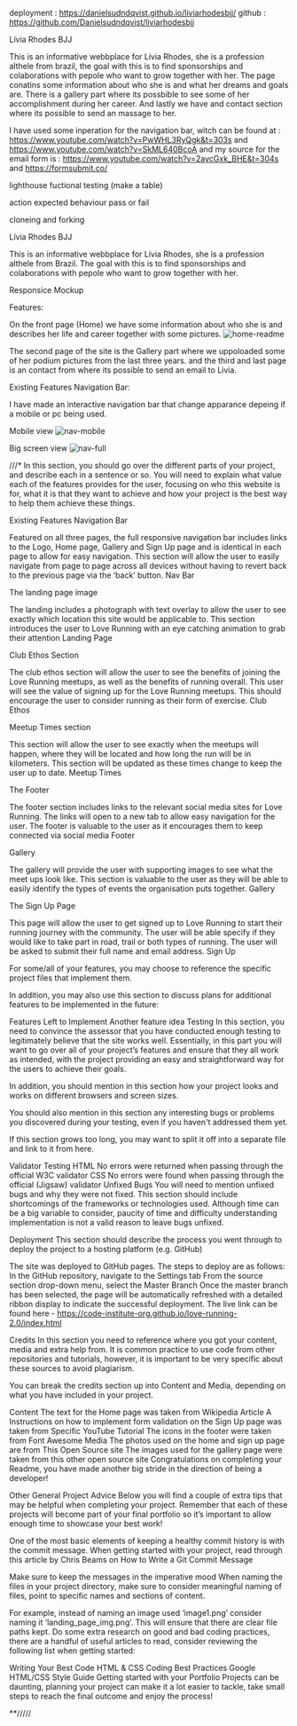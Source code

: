 
deployment : https://danielsudndqvist.github.io/liviarhodesbjj/
github : https://github.com/Danielsudndqvist/liviarhodesbjj

Lívia Rhodes BJJ


This is an informative webbplace for Lívia Rhodes, she is a profession althele from brazil, the goal with this is to find sponsorships
and colaborations with pepole who want to grow together with her. The page conatins some information about who she is and what her dreams and goals are.
There is a gallery part where its possbible to see some of her accomplishment during her career. And lastly we have and contact section where 
its possible to send an massage to her.


I have used some inperation for the navigation bar, witch can be found at : https://www.youtube.com/watch?v=PwWHL3RyQgk&t=303s and https://www.youtube.com/watch?v=SkML640BcoA
and my source for the email form is : https://www.youtube.com/watch?v=2aycGxk_BHE&t=304s and https://formsubmit.co/


lighthouse 
fuctional testing (make a table) 

action          expected behaviour          pass or fail


cloneing and forking




Lívia Rhodes BJJ


This is an informative webbplace for Lívia Rhodes, she is a profession althele from Brazil.
The goal with this is to find sponsorships and colaborations with pepole who want to grow together with her. 




Responsice Mockup

Features:

On the front page (Home) we have some information about who she is and describes her life
and career together with some pictures.
![home-readme](https://github.com/Danielsudndqvist/liviarhodesbjj/assets/163173315/f0b307d3-1675-4fc3-8074-5cab550374cb)


The second page of the site is the Gallery part where we uppoloaded some of her podium pictures from the last three years.
and the third and last page is an contact from where its possible to send an email to Livia.



Existing Features
Navigation Bar:

I have made an interactive navigation bar that change apparance depeing if a mobile or pc being used.

Mobile view
![nav-mobile](https://github.com/Danielsudndqvist/liviarhodesbjj/assets/163173315/ae97bb54-6875-4989-b996-8312206fa5b5)


Big screen view
![nav-full](https://github.com/Danielsudndqvist/liviarhodesbjj/assets/163173315/ebfcb73d-486a-4c52-8425-094250db82fb)



///*
In this section, you should go over the different parts of your project, and describe each in a sentence or so. You will need to explain what value each of the features provides for the user, focusing on who this website is for, what it is that they want to achieve and how your project is the best way to help them achieve these things.

Existing Features
Navigation Bar

Featured on all three pages, the full responsive navigation bar includes links to the Logo, Home page, Gallery and Sign Up page and is identical in each page to allow for easy navigation.
This section will allow the user to easily navigate from page to page across all devices without having to revert back to the previous page via the ‘back’ button.
Nav Bar

The landing page image

The landing includes a photograph with text overlay to allow the user to see exactly which location this site would be applicable to.
This section introduces the user to Love Running with an eye catching animation to grab their attention
Landing Page

Club Ethos Section

The club ethos section will allow the user to see the benefits of joining the Love Running meetups, as well as the benefits of running overall.
This user will see the value of signing up for the Love Running meetups. This should encourage the user to consider running as their form of exercise.
Club Ethos

Meetup Times section

This section will allow the user to see exactly when the meetups will happen, where they will be located and how long the run will be in kilometers.
This section will be updated as these times change to keep the user up to date.
Meetup Times

The Footer

The footer section includes links to the relevant social media sites for Love Running. The links will open to a new tab to allow easy navigation for the user.
The footer is valuable to the user as it encourages them to keep connected via social media
Footer

Gallery

The gallery will provide the user with supporting images to see what the meet ups look like.
This section is valuable to the user as they will be able to easily identify the types of events the organisation puts together.
Gallery

The Sign Up Page

This page will allow the user to get signed up to Love Running to start their running journey with the community. The user will be able specify if they would like to take part in road, trail or both types of running. The user will be asked to submit their full name and email address.
Sign Up

For some/all of your features, you may choose to reference the specific project files that implement them.

In addition, you may also use this section to discuss plans for additional features to be implemented in the future:

Features Left to Implement
Another feature idea
Testing
In this section, you need to convince the assessor that you have conducted enough testing to legitimately believe that the site works well. Essentially, in this part you will want to go over all of your project’s features and ensure that they all work as intended, with the project providing an easy and straightforward way for the users to achieve their goals.

In addition, you should mention in this section how your project looks and works on different browsers and screen sizes.

You should also mention in this section any interesting bugs or problems you discovered during your testing, even if you haven't addressed them yet.

If this section grows too long, you may want to split it off into a separate file and link to it from here.

Validator Testing
HTML
No errors were returned when passing through the official W3C validator
CSS
No errors were found when passing through the official (Jigsaw) validator
Unfixed Bugs
You will need to mention unfixed bugs and why they were not fixed. This section should include shortcomings of the frameworks or technologies used. Although time can be a big variable to consider, paucity of time and difficulty understanding implementation is not a valid reason to leave bugs unfixed.

Deployment
This section should describe the process you went through to deploy the project to a hosting platform (e.g. GitHub)

The site was deployed to GitHub pages. The steps to deploy are as follows:
In the GitHub repository, navigate to the Settings tab
From the source section drop-down menu, select the Master Branch
Once the master branch has been selected, the page will be automatically refreshed with a detailed ribbon display to indicate the successful deployment.
The live link can be found here - https://code-institute-org.github.io/love-running-2.0/index.html

Credits
In this section you need to reference where you got your content, media and extra help from. It is common practice to use code from other repositories and tutorials, however, it is important to be very specific about these sources to avoid plagiarism.

You can break the credits section up into Content and Media, depending on what you have included in your project.

Content
The text for the Home page was taken from Wikipedia Article A
Instructions on how to implement form validation on the Sign Up page was taken from Specific YouTube Tutorial
The icons in the footer were taken from Font Awesome
Media
The photos used on the home and sign up page are from This Open Source site
The images used for the gallery page were taken from this other open source site
Congratulations on completing your Readme, you have made another big stride in the direction of being a developer!

Other General Project Advice
Below you will find a couple of extra tips that may be helpful when completing your project. Remember that each of these projects will become part of your final portfolio so it’s important to allow enough time to showcase your best work!

One of the most basic elements of keeping a healthy commit history is with the commit message. When getting started with your project, read through this article by Chris Beams on How to Write a Git Commit Message

Make sure to keep the messages in the imperative mood
When naming the files in your project directory, make sure to consider meaningful naming of files, point to specific names and sections of content.

For example, instead of naming an image used ‘image1.png’ consider naming it ‘landing_page_img.png’. This will ensure that there are clear file paths kept.
Do some extra research on good and bad coding practices, there are a handful of useful articles to read, consider reviewing the following list when getting started:

Writing Your Best Code
HTML & CSS Coding Best Practices
Google HTML/CSS Style Guide
Getting started with your Portfolio Projects can be daunting, planning your project can make it a lot easier to tackle, take small steps to reach the final outcome and enjoy the process!

**/////
